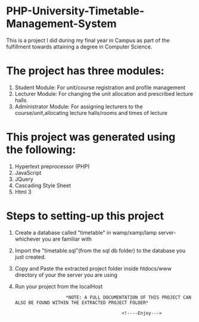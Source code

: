 # PHP-University-Timetable-Management-System

This is a project I did during my final year in Campus as part of the fulfillment towards attaining a degree in Computer Science.

# The project has three modules:

1.   Student Module: For unit/course registration and profile management
2.  Lecturer Module: For changing the unit allocation and prescribed lecture halls
3. Administrator Module: For assigning lecturers to the course/unit,allocating lecture halls/rooms and times of lecture

# This project was generated using the following:

1.	Hypertext preprocessor (PHP)
2.	JavaScript
3.	JQuery
4.	Cascading Style Sheet
5.  Html 3

# Steps to setting-up this project

1.	Create a database called "timetable" in wamp/xamp/lamp server- whichever you are familiar with
2.	Import the "timetable.sql"(from the sql db folder) to the database you just created.
3.	Copy and Paste the extracted project folder inside htdocs/www directory of your the server you are using
4.	Run your project from the localHost
                                                                               
                                          
                           *NOTE: A FULL DOCUMENTATION OF THIS PROJECT CAN ALSO BE FOUND WITHIN THE EXTRACTED PROJECT FOLDER*                                 
                                                                                    
                                                <!----Enjoy--->

